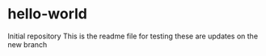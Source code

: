 # hello-world
Initial repository
This is the readme file for testing
these are updates on the new branch
